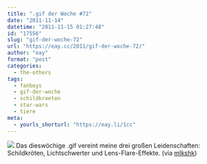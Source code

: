 ```yaml
---
title: ".gif der Woche #72"
date: "2011-11-14"
datetime: "2011-11-15 01:27:48"
id: "17556"
slug: "gif-der-woche-72"
url: "https://eay.cc/2011/gif-der-woche-72/"
author: "eay"
format: "post"
categories:
  - the-others
tags:
  - fanboys
  - gif-der-woche
  - schildkroeten
  - star-wars
  - tiere
meta:
  - yourls_shorturl: "https://eay.li/1cc"
---
```


![](https://eay.cc/uploads/2011/turtlesaber.gif) Das dieswöchige .gif vereint meine drei großen Leidenschaften: Schildkröten, Lichtschwerter und Lens-Flare-Effekte. (via [mlkshk](http://mlkshk.com/p/9A5F))
